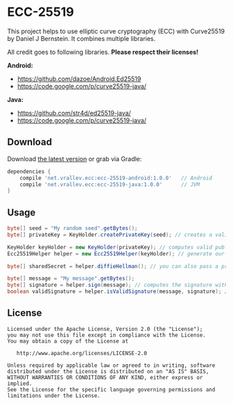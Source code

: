 ECC-25519
=========

This project helps to use elliptic curve cryptography (ECC) with Curve25519 by Daniel J Bernstein. It combines multiple libraries.

All credit goes to following libraries. **Please respect their licenses!**

**Android:**
* https://github.com/dazoe/Android.Ed25519
* https://code.google.com/p/curve25519-java/

**Java:**
* https://github.com/str4d/ed25519-java/
* https://code.google.com/p/curve25519-java/

Download
--------

Download [the latest version][1] or grab via Gradle:

```groovy
dependencies {
    compile 'net.vrallev.ecc:ecc-25519-android:1.0.0' 	// Android
    compile 'net.vrallev.ecc:ecc-25519-java:1.0.0' 		// JVM
}
```

Usage
-----

```java
byte[] seed = "My random seed".getBytes();
byte[] privateKey = KeyHolder.createPrivateKey(seed); // creates a valid private key (seed hashed with SHA-256) 

KeyHolder keyHolder = new KeyHolder(privateKey); // computes valid public keys
Ecc25519Helper helper = new Ecc25519Helper(keyHolder); // generate our helper class 

byte[] sharedSecret = helper.diffieHellman(); // you can also pass a private and public key

byte[] message = "My message".getBytes();
byte[] signature = helper.sign(message); // computes the signature with the private key
boolean validSignature = helper.isValidSignature(message, signature); // checks the message with the public key from keyHolder instance
```

License
-------

    Licensed under the Apache License, Version 2.0 (the "License");
    you may not use this file except in compliance with the License.
    You may obtain a copy of the License at

       http://www.apache.org/licenses/LICENSE-2.0

    Unless required by applicable law or agreed to in writing, software
    distributed under the License is distributed on an "AS IS" BASIS,
    WITHOUT WARRANTIES OR CONDITIONS OF ANY KIND, either express or implied.
    See the License for the specific language governing permissions and
    limitations under the License.

[1]: http://search.maven.org/#search%7Cga%7C1%7Cg%3A%22net.vrallev.ecc%22